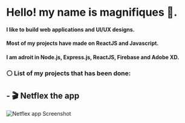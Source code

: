 #  Hello! my name is magnifiques :pizza:.

#### I like to build web applications and UI/UX designs.
#### Most of my projects have made on ReactJS and Javascript.
#### I am adroit in Node.js, Express.js, ReactJS, Firebase and Adobe XD.



### ⚪ List of my projects that has been done: 



## - 🎬 Netflex the app

  ![Netflex app Screenshot](https://mega.nz/file/l55gXaiJ#xt0Duxk09lvmyUuFu_qSoZDHnueeQ8LJDxAs4iNHKLY)



<!--
**magnifiques/magnifiques** is a ✨ _special_ ✨ repository because its `README.md` (this file) appears on your GitHub profile.

Here are some ideas to get you started:

- 🔭 I’m currently working on ...
- 🌱 I’m currently learning ...
- 👯 I’m looking to collaborate on ...
- 🤔 I’m looking for help with ...
- 💬 Ask me about ...
- 📫 How to reach me: ...
- 😄 Pronouns: ...
- ⚡ Fun fact: ...
-->


